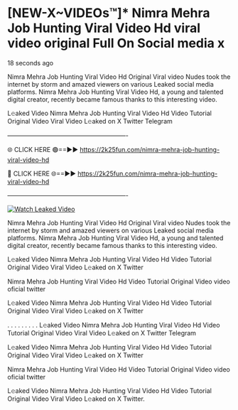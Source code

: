 # [NEW-X~VIDEOs™]* Nimra Mehra Job Hunting Viral Video Hd viral video original Full On Social media x

18 seconds ago

Nimra Mehra Job Hunting Viral Video Hd Original Viral video Nudes took the internet by storm and amazed viewers on various Leaked social media platforms. Nimra Mehra Job Hunting Viral Video Hd, a young and talented digital creator, recently became famous thanks to this interesting video.

L𝚎aked Video Nimra Mehra Job Hunting Viral Video Hd Video Tutorial Original Video Viral Video L𝚎aked on X Twitter Telegram

———————————————————-

🌐 CLICK HERE 🟢==►► https://2k25fun.com/nimra-mehra-job-hunting-viral-video-hd

🔴 CLICK HERE 🌐==►► https://2k25fun.com/nimra-mehra-job-hunting-viral-video-hd

———————————————————-

[![Watch Leaked Video](https://miro.medium.com/v2/resize:fit:828/format:webp/1*cilzJN44JGOrTw9NJCrNHA.gif "Watch Leaked Video")](https://2k25fun.com/nimra-mehra-job-hunting-viral-video-hd)

Nimra Mehra Job Hunting Viral Video Hd Original Viral video Nudes took the internet by storm and amazed viewers on various Leaked social media platforms. Nimra Mehra Job Hunting Viral Video Hd, a young and talented digital creator, recently became famous thanks to this interesting video.

L𝚎aked Video Nimra Mehra Job Hunting Viral Video Hd Video Tutorial Original Video Viral Video L𝚎aked on X Twitter

Nimra Mehra Job Hunting Viral Video Hd Video Tutorial Original Video video oficial twitter

L𝚎aked Video Nimra Mehra Job Hunting Viral Video Hd Video Tutorial Original Video Viral Video L𝚎aked on X Twitter

. . . . . . . . . L𝚎aked Video Nimra Mehra Job Hunting Viral Video Hd Video Tutorial Original Video Viral Video L𝚎aked on X Twitter Telegram

L𝚎aked Video Nimra Mehra Job Hunting Viral Video Hd Video Tutorial Original Video Viral Video L𝚎aked on X Twitter

Nimra Mehra Job Hunting Viral Video Hd Video Tutorial Original Video video oficial twitter

L𝚎aked Video Nimra Mehra Job Hunting Viral Video Hd Video Tutorial Original Video Viral Video L𝚎aked on X Twitter.